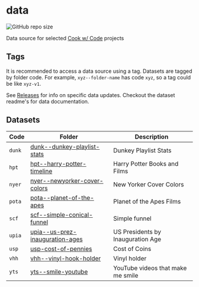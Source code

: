 # data

![GitHub repo size](https://img.shields.io/github/repo-size/cookwcode/data)

Data source for selected [Cook w/ Code](https://cookwcode.com/) projects

## Tags

It is recommended to access a data source using a tag. Datasets are tagged by folder code. For example, `xyz--folder-name` has code `xyz`, so a tag could be like `xyz-v1`. 

See [Releases](https://github.com/cookwcode/data/releases) for info on specific data updates. Checkout the dataset readme's for data documentation.

## Datasets

| Code | Folder | Description |
|------|--------|-------------|
| `dunk` | [dunk--dunkey-playlist-stats](./dunk--dunkey-playlist-stats) | Dunkey Playlist Stats |
| `hpt` | [hpt--harry-potter-timeline](./hpt--harry-potter-timeline) | Harry Potter Books and Films |
| `nyer` | [nyer--newyorker-cover-colors](./nyer--newyorker-cover-colors) | New Yorker Cover Colors |
| `pota` | [pota--planet-of-the-apes](./pota--planet-of-the-apes) | Planet of the Apes Films |
| `scf` | [scf--simple-conical-funnel](./scf--simple-conical-funnel) | Simple funnel |
| `upia` | [upia--us-prez-inauguration-ages](./upia--us-prez-inauguration-ages) | US Presidents by Inauguration Age |
| `usp` | [usp-cost-of-pennies](./usp-cost-of-pennies) | Cost of Coins |
| `vhh` | [vhh--vinyl-hook-holder](./vhh--vinyl-hook-holder) | Vinyl holder |
| `yts` | [yts--smile-youtube](./yts--smile-youtube) | YouTube videos that make me smile |
